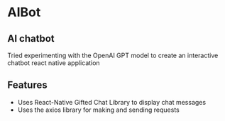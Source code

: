 # AIBot


## AI chatbot

Tried experimenting with the OpenAI GPT model to create an interactive chatbot react native application


##  Features
- Uses React-Native Gifted Chat Library to display chat messages
- Uses the axios library for making and sending requests


